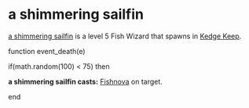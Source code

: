# a shimmering sailfin



[a shimmering sailfin](/npc/64075) is a level 5 Fish Wizard that spawns in [Kedge Keep](/zone/64).

function event_death(e)

if(math.random(100) < 75) then


**a shimmering sailfin casts:** [Fishnova](/spell/1017) on target.




end



